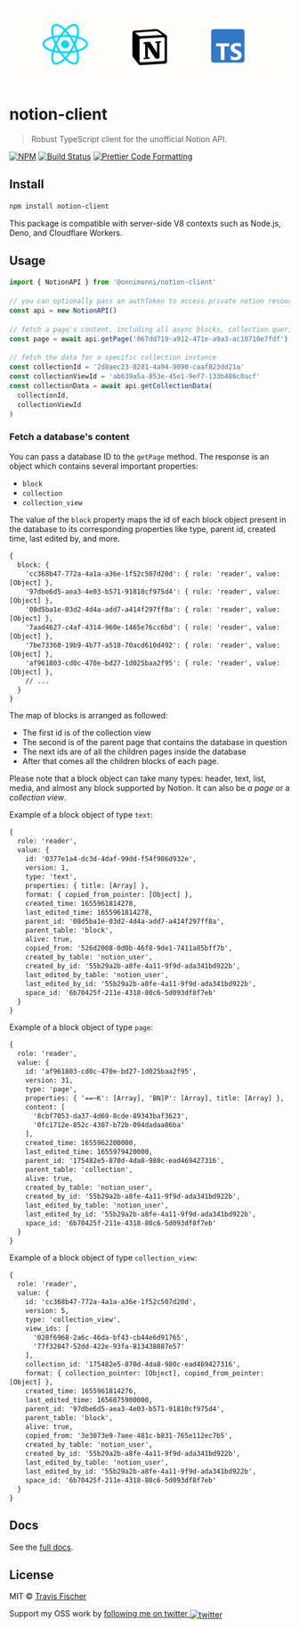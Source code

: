 <p align="center">
  <img alt="React Notion X" src="https://raw.githubusercontent.com/NotionX/react-notion-x/master/media/notion-ts.png" width="689">
</p>

# notion-client

> Robust TypeScript client for the unofficial Notion API.

[![NPM](https://img.shields.io/npm/v/notion-client.svg)](https://www.npmjs.com/package/notion-client) [![Build Status](https://github.com/NotionX/react-notion-x/actions/workflows/test.yml/badge.svg)](https://github.com/NotionX/react-notion-x/actions/workflows/test.yml) [![Prettier Code Formatting](https://img.shields.io/badge/code_style-prettier-brightgreen.svg)](https://prettier.io)

## Install

```bash
npm install notion-client
```

This package is compatible with server-side V8 contexts such as Node.js, Deno, and Cloudflare Workers.

## Usage

```ts
import { NotionAPI } from '@onnimonni/notion-client'

// you can optionally pass an authToken to access private notion resources
const api = new NotionAPI()

// fetch a page's content, including all async blocks, collection queries, and signed urls
const page = await api.getPage('067dd719-a912-471e-a9a3-ac10710e7fdf')

// fetch the data for a specific collection instance
const collectionId = '2d8aec23-8281-4a94-9090-caaf823dd21a'
const collectionViewId = 'ab639a5a-853e-45e1-9ef7-133b486c0acf'
const collectionData = await api.getCollectionData(
  collectionId,
  collectionViewId
)
```

### Fetch a database's content

You can pass a database ID to the `getPage` method. The response is an object which contains several important properties:

- `block`
- `collection`
- `collection_view`

The value of the `block` property maps the id of each block object present in the database to its corresponding properties like type, parent id, created time, last edited by, and more.

```
{
  block: {
    'cc368b47-772a-4a1a-a36e-1f52c507d20d': { role: 'reader', value: [Object] },
    '97dbe6d5-aea3-4e03-b571-91810cf975d4': { role: 'reader', value: [Object] },
    '08d5ba1e-03d2-4d4a-add7-a414f297ff8a': { role: 'reader', value: [Object] },
    '7aad4627-c4af-4314-960e-1465e76cc6bd': { role: 'reader', value: [Object] },
    '7be73360-19b9-4b77-a518-70acd610d492': { role: 'reader', value: [Object] },
    'af961803-cd0c-470e-bd27-1d025baa2f95': { role: 'reader', value: [Object] },
    // ...
  }
}
```

The map of blocks is arranged as followed:

- The first id is of the collection view
- The second is of the parent page that contains the database in question
- The next ids are of all the children pages inside the database
- After that comes all the children blocks of each page.


Please note that a block object can take many types: header, text, list, media, and almost any block supported by Notion. It can also be *a page* or a *collection view*.

Example of a block object of type `text`:

```
{
  role: 'reader',
  value: {
    id: '0377e1a4-dc3d-4daf-99dd-f54f986d932e',
    version: 1,
    type: 'text',
    properties: { title: [Array] },
    format: { copied_from_pointer: [Object] },
    created_time: 1655961814278,
    last_edited_time: 1655961814278,
    parent_id: '08d5ba1e-03d2-4d4a-add7-a414f297ff8a',
    parent_table: 'block',
    alive: true,
    copied_from: '526d2008-0d0b-46f8-9de1-7411a85bff7b',
    created_by_table: 'notion_user',
    created_by_id: '55b29a2b-a8fe-4a11-9f9d-ada341bd922b',
    last_edited_by_table: 'notion_user',
    last_edited_by_id: '55b29a2b-a8fe-4a11-9f9d-ada341bd922b',
    space_id: '6b70425f-211e-4318-80c6-5d093df8f7eb'
  }
}
```

Example of a block object of type `page`:

```
{
  role: 'reader',
  value: {
    id: 'af961803-cd0c-470e-bd27-1d025baa2f95',
    version: 31,
    type: 'page',
    properties: { '==~K': [Array], 'BN]P': [Array], title: [Array] },
    content: [
      '8cbf7053-da37-4d69-8cde-89343baf3623',
      '0fc1712e-852c-4307-b72b-094dadaa86ba'
    ],
    created_time: 1655962200000,
    last_edited_time: 1655979420000,
    parent_id: '175482e5-870d-4da8-980c-ead469427316',
    parent_table: 'collection',
    alive: true,
    created_by_table: 'notion_user',
    created_by_id: '55b29a2b-a8fe-4a11-9f9d-ada341bd922b',
    last_edited_by_table: 'notion_user',
    last_edited_by_id: '55b29a2b-a8fe-4a11-9f9d-ada341bd922b',
    space_id: '6b70425f-211e-4318-80c6-5d093df8f7eb'
  }
}
```

Example of a block object of type `collection_view`:
```
{
  role: 'reader',
  value: {
    id: 'cc368b47-772a-4a1a-a36e-1f52c507d20d',
    version: 5,
    type: 'collection_view',
    view_ids: [
      '028f6968-2a6c-46da-bf43-cb44e6d91765',
      '77f32047-52dd-422e-93fa-813438087e57'
    ],
    collection_id: '175482e5-870d-4da8-980c-ead469427316',
    format: { collection_pointer: [Object], copied_from_pointer: [Object] },
    created_time: 1655961814276,
    last_edited_time: 1656075900000,
    parent_id: '97dbe6d5-aea3-4e03-b571-91810cf975d4',
    parent_table: 'block',
    alive: true,
    copied_from: '3e3073e9-7aee-481c-b831-765e112ec7b5',
    created_by_table: 'notion_user',
    created_by_id: '55b29a2b-a8fe-4a11-9f9d-ada341bd922b',
    last_edited_by_table: 'notion_user',
    last_edited_by_id: '55b29a2b-a8fe-4a11-9f9d-ada341bd922b',
    space_id: '6b70425f-211e-4318-80c6-5d093df8f7eb'
  }
}
```

## Docs

See the [full docs](https://github.com/NotionX/react-notion-x).

## License

MIT © [Travis Fischer](https://transitivebullsh.it)

Support my OSS work by <a href="https://twitter.com/transitive_bs">following me on twitter <img src="https://storage.googleapis.com/saasify-assets/twitter-logo.svg" alt="twitter" height="24px" align="center"></a>

